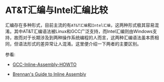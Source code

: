 # AT&T汇编与Intel汇编比较

汇编存在多种形式，目前主流的有`AT&T汇编`和`Intel汇编`，这两种形式极其容易混淆。其中AT&T汇编语法被Linux和GCC广泛支持，而Intel汇编则由Windows支持，故而对于长期涉及到两种操作系统编程的人而言，这两种汇编语法虽本质相同，但语法形式的差异常让人混淆。这里便介绍一下两者的主要区别。

参看:

- [GCC-Inline-Assembly-HOWTO](https://www.ibiblio.org/gferg/ldp/GCC-Inline-Assembly-HOWTO.html#s4)

- [Brennan's Guide to Inline Assembly](https://www.delorie.com/djgpp/doc/brennan/brennan_att_inline_djgpp.html)
